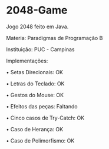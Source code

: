 # 2048-Game

Jogo 2048 feito em Java.

Materia: Paradigmas de Programação B

Instituição: PUC - Campinas

Implementações: 

• Setas Direcionais: OK

• Letras do Teclado: OK

• Gestos do Mouse: OK

• Efeitos das peças: Faltando

• Cinco casos de Try-Catch: OK

• Caso de Herança: OK

• Caso de Polimorfismo: OK

